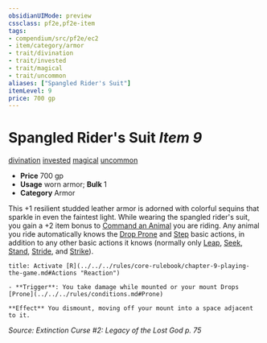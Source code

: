 ```yaml
---
obsidianUIMode: preview
cssclass: pf2e,pf2e-item
tags:
- compendium/src/pf2e/ec2
- item/category/armor
- trait/divination
- trait/invested
- trait/magical
- trait/uncommon
aliases: ["Spangled Rider's Suit"]
itemLevel: 9
price: 700 gp
---
```

# Spangled Rider's Suit *Item 9*  
[divination](../../../rules/traits/divination.md)  [invested](../../../rules/traits/invested.md)  [magical](../../../rules/traits/magical.md)  [uncommon](../../../rules/traits/uncommon.md)  

- **Price** 700 gp
- **Usage** worn armor; **Bulk** 1
- **Category** Armor

This +1 resilient studded leather armor is adorned with colorful sequins that sparkle in even the faintest light. While wearing the spangled rider's suit, you gain a +2 item bonus to [Command an Animal](../../../rules/actions/command-an-animal.md) you are riding. Any animal you ride automatically knows the [Drop Prone](../../../rules/actions/drop-prone.md) and [Step](../../../rules/actions/step.md) basic actions, in addition to any other basic actions it knows (normally only [Leap](../../../rules/actions/leap.md), [Seek](../../../rules/actions/seek.md), [Stand](../../../rules/actions/stand.md), [Stride](../../../rules/actions/stride.md), and [Strike](../../../rules/actions/strike.md)).

```ad-embed-ability
title: Activate [R](../../../rules/core-rulebook/chapter-9-playing-the-game.md#Actions "Reaction")

- **Trigger**: You take damage while mounted or your mount Drops [Prone](../../../rules/conditions.md#Prone)

**Effect** You dismount, moving off your mount into a space adjacent to it.
```

*Source: Extinction Curse #2: Legacy of the Lost God p. 75*
